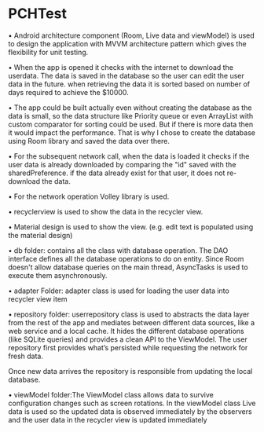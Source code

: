 # PCHTest
• Android architecture component (Room, Live data and viewModel) is used to design the application with MVVM architecture 
pattern which gives the flexibility for unit testing.

• When the app is opened it checks with the internet to download the userdata. The data is saved in the database so the user
can edit the user data in the future. when retrieving the data it is sorted based on number of days required to achieve the $10000.

• The app could be built actually even without creating the database as the data is small, so the data structure like Priority queue or even ArrayList with custom comparator for sorting could be used. But if there is more data then it would impact the performance. That is why I chose to create the database using Room library and saved the data over there.

• For the subsequent network call, when the data is loaded it checks if the user data is already downloaded by comparing the "id" saved with the sharedPreference. if the data already exist for that user, it does not re-download the data. 

• For the network operation Volley library is used.

• recyclerview is used to show the data in the recycler view.

• Material design is used to show the view. (e.g. edit text is populated using the material design)

• db folder: contains all the class with database operation. The DAO interface defines all the database operations to do on 
entity. 
Since Room doesn't allow database queries on the main thread, AsyncTasks is used to execute them asynchronously. 

• adapter Folder: adapter class is used for loading the user data into recycler view item

• repository folder: userrepository class is used to abstracts the data layer from the rest of the app and mediates 
between different data sources, like a web service and a local cache. It hides the different database operations 
(like SQLite queries) and provides a clean API to the ViewModel. The user repository first provides what’s persisted while 
requesting the network for fresh data.

Once new data arrives the repository is responsible from updating the local database.

• viewModel folder:The ViewModel class allows data to survive configuration changes such as screen rotations. In the viewModel class Live data is used so the updated data is observed immediately by the observers and the user data in the recycler view is updated immediately

